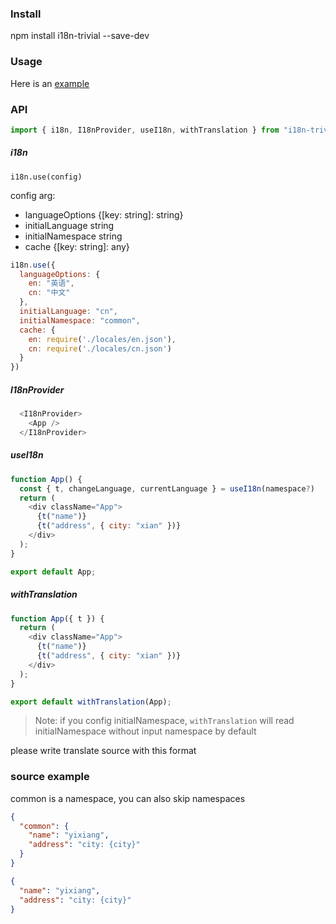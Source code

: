 ### Install
npm install i18n-trivial --save-dev

### Usage
Here is an [example](https://github.com/yixiangTW/multi-language)

### API

```javascript
import { i18n, I18nProvider, useI18n, withTranslation } from "i18n-trivial";
```

##### i18n
`i18n.use(config)`

config arg:   
* languageOptions {[key: string]: string}
* initialLanguage string
* initialNamespace string
* cache {[key: string]: any}
```javascript
i18n.use({
  languageOptions: {
    en: "英语",
    cn: "中文"
  },
  initialLanguage: "cn",
  initialNamespace: "common",
  cache: {
    en: require('./locales/en.json'),
    cn: require('./locales/cn.json')
  }
})

```
##### I18nProvider
```javascript
  <I18nProvider>
    <App />
  </I18nProvider>
```

##### useI18n
```javascript
function App() {
  const { t, changeLanguage, currentLanguage } = useI18n(namespace?)
  return (
    <div className="App">
      {t("name")}
      {t("address", { city: "xian" })}
    </div>
  );
}

export default App;

```


##### withTranslation
```javascript
function App({ t }) {
  return (
    <div className="App">
      {t("name")}
      {t("address", { city: "xian" })}
    </div>
  );
}

export default withTranslation(App);

```

> Note: if you config initialNamespace, `withTranslation` will read initialNamespace without input namespace by default

please write translate source with this format


### source example
common is a namespace, you can also skip namespaces

```json
{
  "common": {
    "name": "yixiang",
    "address": "city: {city}"
  }
}
```

```json
{
  "name": "yixiang",
  "address": "city: {city}"
}
```
